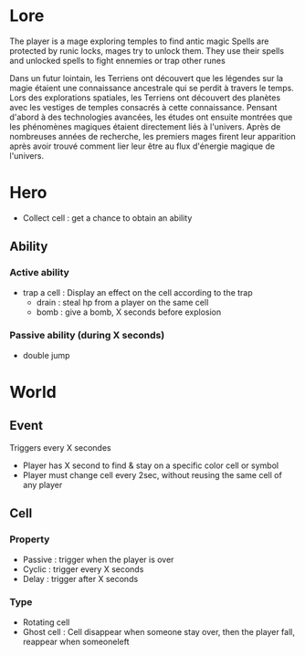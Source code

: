 # Lore
The player is a mage exploring temples to find antic magic
Spells are protected by runic locks, mages try to unlock them.
They use their spells and unlocked spells to fight ennemies or trap other runes

Dans un futur lointain, les Terriens ont découvert que les légendes sur la magie étaient
une connaissance ancestrale qui se perdit à travers le temps. Lors des explorations spatiales,
les Terriens ont découvert des planètes avec les vestiges de temples consacrés à 
cette connaissance. Pensant d'abord à des technologies avancées, les études ont ensuite montrées
que les phénomènes magiques étaient directement liés à l'univers. Après de nombreuses années
de recherche, les premiers mages firent leur apparition après avoir trouvé comment lier leur
être au flux d'énergie magique de l'univers.

# Hero
- Collect cell : get a chance to obtain an ability
## Ability
### Active ability
- trap a cell : Display an effect on the cell according to the trap
  - drain : steal hp from a player on the same cell
  - bomb : give a bomb, X seconds before explosion

### Passive ability (during X seconds)
- double jump

# World
## Event
Triggers every X secondes
- Player has X second to find & stay on a specific color cell or symbol
- Player must change cell every 2sec, without reusing the same cell of any player

## Cell
### Property
- Passive : trigger when the player is over
- Cyclic : trigger every X seconds
- Delay : trigger after X seconds

### Type
- Rotating cell
- Ghost cell : Cell disappear when someone stay over, then the player fall, reappear when someoneleft